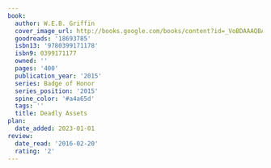 ```yaml
---
book:
  author: W.E.B. Griffin
  cover_image_url: http://books.google.com/books/content?id=_VoBDAAAQBAJ&printsec=frontcover&img=1&zoom=1&edge=curl&source=gbs_api
  goodreads: '18693785'
  isbn13: '9780399171178'
  isbn9: 0399171177
  owned: ''
  pages: '400'
  publication_year: '2015'
  series: Badge of Honor
  series_position: '2015'
  spine_color: '#a4a65d'
  tags: ''
  title: Deadly Assets
plan:
  date_added: 2023-01-01
review:
  date_read: '2016-02-20'
  rating: '2'
---
```

